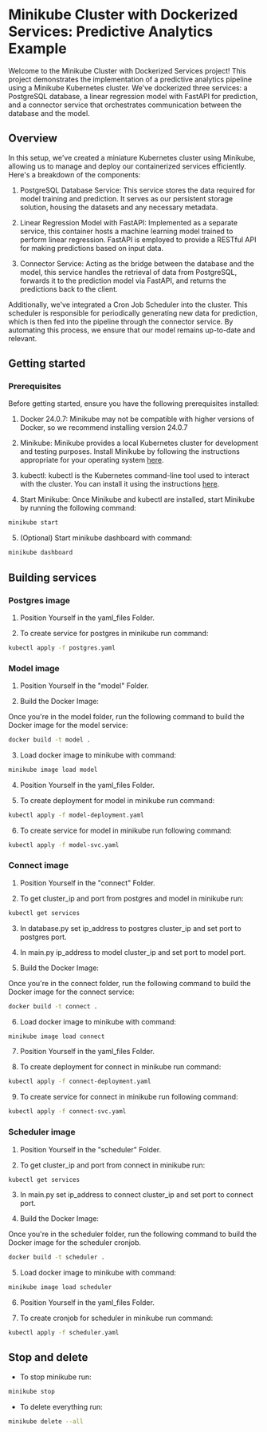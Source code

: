 # Minikube Cluster with Dockerized Services: Predictive Analytics Example

Welcome to the Minikube Cluster with Dockerized Services project! This project demonstrates the implementation of a predictive analytics pipeline using a Minikube Kubernetes cluster. We've dockerized three services: a PostgreSQL database, a linear regression model with FastAPI for prediction, and a connector service that orchestrates communication between the database and the model.

## Overview

In this setup, we've created a miniature Kubernetes cluster using Minikube, allowing us to manage and deploy our containerized services efficiently. Here's a breakdown of the components:

1. PostgreSQL Database Service: This service stores the data required for model training and prediction. It serves as our persistent storage solution, housing the datasets and any necessary metadata.

2. Linear Regression Model with FastAPI: Implemented as a separate service, this container hosts a machine learning model trained to perform linear regression. FastAPI is employed to provide a RESTful API for making predictions based on input data.

3. Connector Service: Acting as the bridge between the database and the model, this service handles the retrieval of data from PostgreSQL, forwards it to the prediction model via FastAPI, and returns the predictions back to the client.

Additionally, we've integrated a Cron Job Scheduler into the cluster. This scheduler is responsible for periodically generating new data for prediction, which is then fed into the pipeline through the connector service. By automating this process, we ensure that our model remains up-to-date and relevant.

## Getting started

### Prerequisites

Before getting started, ensure you have the following prerequisites installed:

1. Docker 24.0.7: Minikube may not be compatible with higher versions of Docker, so we recommend installing version 24.0.7

2. Minikube: Minikube provides a local Kubernetes cluster for development and testing purposes. Install Minikube by following the instructions appropriate for your operating system [here](https://minikube.sigs.k8s.io/docs/start/).

3. kubectl: kubectl is the Kubernetes command-line tool used to interact with the cluster. You can install it using the instructions [here](https://kubernetes.io/docs/tasks/tools/install-kubectl-linux/).

4. Start Minikube: Once Minikube and kubectl are installed, start Minikube by running the following command:
```bash
minikube start
```
5. (Optional) Start minikube dashboard with command:
```bash
minikube dashboard
```

## Building services

### Postgres image

1. Position Yourself in the yaml_files Folder.

2. To create service for postgres in minikube run command:

```bash
kubectl apply -f postgres.yaml
```

### Model image

1. Position Yourself in the "model" Folder.

2. Build the Docker Image:

Once you're in the model folder, run the following command to build the Docker image for the model service:

```bash
docker build -t model .
```

3. Load docker image to minikube with command:
```bash
minikube image load model
```

4. Position Yourself in the yaml_files Folder.

5. To create deployment for model in minikube run command:

```bash
kubectl apply -f model-deployment.yaml
```

6. To create service for model in minikube run following command:

```bash
kubectl apply -f model-svc.yaml
```

### Connect image

1. Position Yourself in the "connect" Folder.

2. To get cluster_ip and port from postgres and model in minikube run:

```bash
kubectl get services
```

3. In database.py set ip_address to postgres cluster_ip and set port to postgres port.

4. In main.py  ip_address to model cluster_ip and set port to model port.

5. Build the Docker Image:

Once you're in the connect folder, run the following command to build the Docker image for the connect service:

```bash
docker build -t connect .
```

6. Load docker image to minikube with command:
```bash
minikube image load connect
```

7. Position Yourself in the yaml_files Folder.

8. To create deployment for connect in minikube run command:

```bash
kubectl apply -f connect-deployment.yaml
```

9. To create service for connect in minikube run following command:

```bash
kubectl apply -f connect-svc.yaml
```

### Scheduler image

1. Position Yourself in the "scheduler" Folder.

2. To get cluster_ip and port from connect in minikube run:

```bash
kubectl get services
```

3. In main.py set ip_address to connect cluster_ip and set port to connect port.

4. Build the Docker Image:

Once you're in the scheduler folder, run the following command to build the Docker image for the scheduler cronjob.

```bash
docker build -t scheduler .
```

5. Load docker image to minikube with command:

```bash
minikube image load scheduler
```

6. Position Yourself in the yaml_files Folder.

7. To create cronjob for scheduler in minikube run command:

```bash
kubectl apply -f scheduler.yaml
```

## Stop and delete

* To stop minikube run:
```bash
minikube stop
```

* To delete everything run:
```bash
minikube delete --all
```